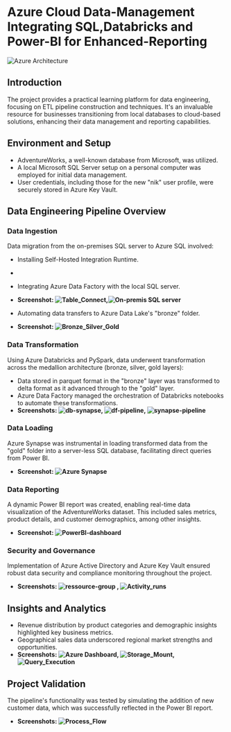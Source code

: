 # Azure Cloud Data-Management Integrating SQL,Databricks and Power-BI for Enhanced-Reporting

![Azure Architecture](https://github.com/neelgandhi108/Azure-Cloud-Data-Management-Integrating-SQL-Databricks-and-Power-BI-for-Enhanced-Reporting/tree/main/assets/Azure_Architecture.png)

## Introduction

The project provides a practical learning platform for data engineering, focusing on ETL pipeline construction and techniques. It's an invaluable resource for businesses transitioning from local databases to cloud-based solutions, enhancing their data management and reporting capabilities.

## Environment and Setup

- AdventureWorks, a well-known database from Microsoft, was utilized.
- A local Microsoft SQL Server setup on a personal computer was employed for initial data management.
- User credentials, including those for the new "nik" user profile, were securely stored in Azure Key Vault.

## Data Engineering Pipeline Overview

### Data Ingestion

Data migration from the on-premises SQL server to Azure SQL involved:

- Installing Self-Hosted Integration Runtime.
- 
- Integrating Azure Data Factory with the local SQL server.
 - **Screenshot:  ![Table_Connect](https://github.com/neelgandhi108/Azure-Cloud-Data-Management-Integrating-SQL-Databricks-and-Power-BI-for-Enhanced-Reporting/tree/main/assets/Table_Connect.png),![On-premis SQL server](https://github.com/neelgandhi108/Azure-Cloud-Data-Management-Integrating-SQL-Databricks-and-Power-BI-for-Enhanced-Reporting/tree/main/assets/On-premis_SQL_server.png)**
   
- Automating data transfers to Azure Data Lake's "bronze" folder.
- **Screenshot: ![Bronze_Silver_Gold](https://github.com/neelgandhi108/Azure-Cloud-Data-Management-Integrating-SQL-Databricks-and-Power-BI-for-Enhanced-Reporting/tree/main/assets/Bronze_Silver_Gold.png)**

### Data Transformation

Using Azure Databricks and PySpark, data underwent transformation across the medallion architecture (bronze, silver, gold layers):

- Data stored in parquet format in the "bronze" layer was transformed to delta format as it advanced through to the "gold" layer.
- Azure Data Factory managed the orchestration of Databricks notebooks to automate these transformations.
- **Screenshots: ![db-synapse](https://github.com/neelgandhi108/Azure-Cloud-Data-Management-Integrating-SQL-Databricks-and-Power-BI-for-Enhanced-Reporting/tree/main/assets/db-synapse.png), ![df-pipeline](https://github.com/neelgandhi108/Azure-Cloud-Data-Management-Integrating-SQL-Databricks-and-Power-BI-for-Enhanced-Reporting/tree/main/assets/df-pipeline.png), ![synapse-pipeline](https://github.com/neelgandhi108/Azure-Cloud-Data-Management-Integrating-SQL-Databricks-and-Power-BI-for-Enhanced-Reporting/tree/main/assets/synapse-pipeline.png)**

### Data Loading

Azure Synapse was instrumental in loading transformed data from the "gold" folder into a server-less SQL database, facilitating direct queries from Power BI.

- **Screenshot: ![Azure Synapse](https://github.com/neelgandhi108/Azure-Cloud-Data-Management-Integrating-SQL-Databricks-and-Power-BI-for-Enhanced-Reporting/tree/main/assets/Azure_Synapse.png)**

### Data Reporting

A dynamic Power BI report was created, enabling real-time data visualization of the AdventureWorks dataset. This included sales metrics, product details, and customer demographics, among other insights.

- **Screenshot: ![PowerBI-dashboard](https://github.com/neelgandhi108/Azure-Cloud-Data-Management-Integrating-SQL-Databricks-and-Power-BI-for-Enhanced-Reporting/tree/main/assets/PowerBI-dashboard.png)**

### Security and Governance

Implementation of Azure Active Directory and Azure Key Vault ensured robust data security and compliance monitoring throughout the project.

- **Screenshots: ![ressource-group](https://github.com/neelgandhi108/Azure-Cloud-Data-Management-Integrating-SQL-Databricks-and-Power-BI-for-Enhanced-Reporting/tree/main/assets/ressource-group.png) , ![Activity_runs](https://github.com/neelgandhi108/Azure-Cloud-Data-Management-Integrating-SQL-Databricks-and-Power-BI-for-Enhanced-Reporting/tree/main/assets/Activity_runs.png)**

## Insights and Analytics

- Revenue distribution by product categories and demographic insights highlighted key business metrics.
- Geographical sales data underscored regional market strengths and opportunities.
- **Screenshots: ![Azure Dashboard](https://github.com/neelgandhi108/Azure-Cloud-Data-Management-Integrating-SQL-Databricks-and-Power-BI-for-Enhanced-Reporting/tree/main/assets/Azure_Dashboard.png), ![Storage_Mount](https://github.com/neelgandhi108/Azure-Cloud-Data-Management-Integrating-SQL-Databricks-and-Power-BI-for-Enhanced-Reporting/tree/main/assets/Storage_Mount.png), ![Query_Execution](https://github.com/neelgandhi108/Azure-Cloud-Data-Management-Integrating-SQL-Databricks-and-Power-BI-for-Enhanced-Reporting/tree/main/assets/Query_Execution.png)**

## Project Validation

The pipeline's functionality was tested by simulating the addition of new customer data, which was successfully reflected in the Power BI report.

- **Screenshots: ![Process_Flow](https://github.com/neelgandhi108/Azure-Cloud-Data-Management-Integrating-SQL-Databricks-and-Power-BI-for-Enhanced-Reporting/tree/main/assets/Process_Flow.png)**
